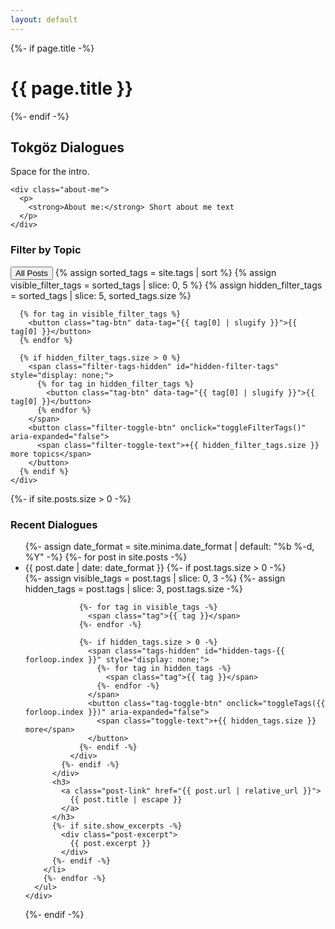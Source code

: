 ```yaml
---
layout: default
---
```


<div class="home">
  {%- if page.title -%}
    <h1 class="page-heading">{{ page.title }}</h1>
  {%- endif -%}

  <div class="intro-section">
    <h2>Tokgöz Dialogues</h2>
    <p class="intro-text">
      Space for the intro.
    </p>
   
    <div class="about-me">
      <p>
        <strong>About me:</strong> Short about me text
      </p>
    </div>
  </div>

  <!-- Tag Filter Section -->
  <div class="tag-filter-section">
    <h3>Filter by Topic</h3>
    <div id="tag-filter" class="tag-filter">
      <button class="tag-btn active" data-tag="all">All Posts</button>
      {% assign sorted_tags = site.tags | sort %}
      {% assign visible_filter_tags = sorted_tags | slice: 0, 5 %}
      {% assign hidden_filter_tags = sorted_tags | slice: 5, sorted_tags.size %}
      
      {% for tag in visible_filter_tags %}
        <button class="tag-btn" data-tag="{{ tag[0] | slugify }}">{{ tag[0] }}</button>
      {% endfor %}
      
      {% if hidden_filter_tags.size > 0 %}
        <span class="filter-tags-hidden" id="hidden-filter-tags" style="display: none;">
          {% for tag in hidden_filter_tags %}
            <button class="tag-btn" data-tag="{{ tag[0] | slugify }}">{{ tag[0] }}</button>
          {% endfor %}
        </span>
        <button class="filter-toggle-btn" onclick="toggleFilterTags()" aria-expanded="false">
          <span class="filter-toggle-text">+{{ hidden_filter_tags.size }} more topics</span>
        </button>
      {% endif %}
    </div>
  </div>

  {%- if site.posts.size > 0 -%}
    <div class="posts-section">
      <h3>Recent Dialogues</h3>
      <ul class="post-list" id="post-list">
        {%- assign date_format = site.minima.date_format | default: "%b %-d, %Y" -%}
        {%- for post in site.posts -%}
        <li class="post-item" data-tags="{% for tag in post.tags %}{{ tag | slugify }} {% endfor %}">
          <div class="post-meta">
            <span class="post-date">{{ post.date | date: date_format }}</span>
            {%- if post.tags.size > 0 -%}
              <div class="post-tags">
                {%- assign visible_tags = post.tags | slice: 0, 3 -%}
                {%- assign hidden_tags = post.tags | slice: 3, post.tags.size -%}
                
                {%- for tag in visible_tags -%}
                  <span class="tag">{{ tag }}</span>
                {%- endfor -%}
                
                {%- if hidden_tags.size > 0 -%}
                  <span class="tags-hidden" id="hidden-tags-{{ forloop.index }}" style="display: none;">
                    {%- for tag in hidden_tags -%}
                      <span class="tag">{{ tag }}</span>
                    {%- endfor -%}
                  </span>
                  <button class="tag-toggle-btn" onclick="toggleTags({{ forloop.index }})" aria-expanded="false">
                    <span class="toggle-text">+{{ hidden_tags.size }} more</span>
                  </button>
                {%- endif -%}
              </div>
            {%- endif -%}
          </div>
          <h3>
            <a class="post-link" href="{{ post.url | relative_url }}">
              {{ post.title | escape }}
            </a>
          </h3>
          {%- if site.show_excerpts -%}
            <div class="post-excerpt">
              {{ post.excerpt }}
            </div>
          {%- endif -%}
        </li>
        {%- endfor -%}
      </ul>
    </div>
  {%- endif -%}

</div>

<script>
// Tag filtering functionality
document.addEventListener('DOMContentLoaded', function() {
    const tagButtons = document.querySelectorAll('.tag-btn');
    const postItems = document.querySelectorAll('.post-item');
    
    tagButtons.forEach(button => {
        button.addEventListener('click', function() {
            const selectedTag = this.getAttribute('data-tag');
            
            // Update active button
            tagButtons.forEach(btn => btn.classList.remove('active'));
            this.classList.add('active');
            
            // Filter posts
            postItems.forEach(item => {
                const postTags = item.getAttribute('data-tags');
                
                if (selectedTag === 'all' || postTags.includes(selectedTag)) {
                    item.style.display = 'block';
                } else {
                    item.style.display = 'none';
                }
            });
        });
    });
});

// Tag toggle functionality for individual posts
function toggleTags(postIndex) {
    const hiddenTags = document.getElementById('hidden-tags-' + postIndex);
    const toggleBtn = hiddenTags.nextElementSibling;
    const toggleText = toggleBtn.querySelector('.toggle-text');
    const isExpanded = toggleBtn.getAttribute('aria-expanded') === 'true';
    
    if (isExpanded) {
        hiddenTags.style.display = 'none';
        toggleText.textContent = '+' + hiddenTags.children.length + ' more';
        toggleBtn.setAttribute('aria-expanded', 'false');
    } else {
        hiddenTags.style.display = 'inline';
        toggleText.textContent = 'show less';
        toggleBtn.setAttribute('aria-expanded', 'true');
    }
}

// Tag filter toggle functionality
function toggleFilterTags() {
    const hiddenTags = document.getElementById('hidden-filter-tags');
    const toggleBtn = document.querySelector('.filter-toggle-btn');
    const toggleText = toggleBtn.querySelector('.filter-toggle-text');
    const isExpanded = toggleBtn.getAttribute('aria-expanded') === 'true';
    
    if (isExpanded) {
        hiddenTags.style.display = 'none';
        // Count hidden tags by counting buttons inside
        const hiddenCount = hiddenTags.querySelectorAll('.tag-btn').length;
        toggleText.textContent = '+' + hiddenCount + ' more topics';
        toggleBtn.setAttribute('aria-expanded', 'false');
    } else {
        hiddenTags.style.display = 'inline';
        toggleText.textContent = 'show less';
        toggleBtn.setAttribute('aria-expanded', 'true');
    }
}
</script>
